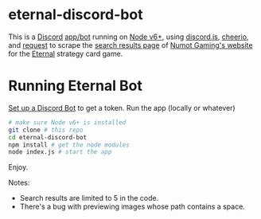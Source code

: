 # eternal-discord-bot

This is a [Discord](https://discordapp.com/) [app/bot](https://discordapp.com/developers/docs/intro) running on [Node v6+](https://nodejs.org/en/), using [discord.js](https://discord.js.org/#/), [cheerio](https://cheerio.js.org/), and [request](https://www.npmjs.com/package/request) to scrape the [search results page](http://www.numotgaming.com/cards/) of [Numot Gaming's website](http://www.numotgaming.com/) for the [Eternal](https://www.eternalcardgame.com/) strategy card game.

# Running Eternal Bot
[Set up a Discord Bot](https://github.com/reactiflux/discord-irc/wiki/Creating-a-discord-bot-&-getting-a-token) to get a token.
Run the app (locally or whatever)
```bash
# make sure Node v6+ is installed
git clone # this repo
cd eternal-discord-bot
npm install # get the node modules
node index.js # start the app
```
Enjoy.

Notes: 
* Search results are limited to 5 in the code.  
* There's a bug with previewing images whose path contains a space.
